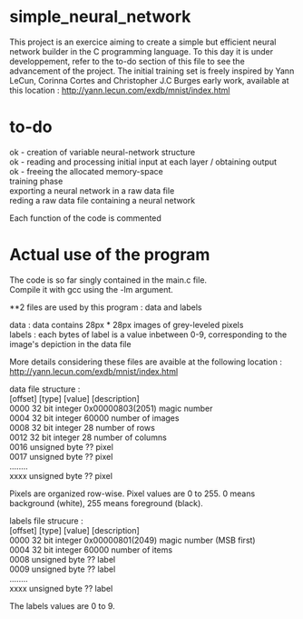 # simple_neural_network
This project is an exercice aiming to create a simple but efficient neural network builder in the C programming language.
To this day it is under developpement, refer to the to-do section of this file to see the advancement of the project.
The initial training set is freely inspired by Yann LeCun, Corinna Cortes and Christopher J.C Burges early work, available at this location : http://yann.lecun.com/exdb/mnist/index.html


# to-do
  ok - creation of variable neural-network structure  
  ok - reading and processing initial input at each layer / obtaining output  
  ok - freeing the allocated memory-space  
  training phase  
  exporting a neural network in a raw data file  
  reding a raw data file containing a neural network  
  
Each function of the code is commented
  

# Actual use of the program

The code is so far singly contained in the main.c file.  
Compile it with gcc using the -lm argument.  

**2 files are used by this program : data and labels

data : data contains 28px * 28px images of grey-leveled pixels  
labels : each bytes of label is a value inbetween 0-9, corresponding to the image's depiction in the data file  

More details considering these files are avaible at the following location : http://yann.lecun.com/exdb/mnist/index.html



data file structure :  
[offset] [type]          [value]          [description]  
0000     32 bit integer  0x00000803(2051) magic number  
0004     32 bit integer  60000            number of images  
0008     32 bit integer  28               number of rows  
0012     32 bit integer  28               number of columns  
0016     unsigned byte   ??               pixel  
0017     unsigned byte   ??               pixel  
........  
xxxx     unsigned byte   ??               pixel  

Pixels are organized row-wise. Pixel values are 0 to 255. 0 means background (white), 255 means foreground (black). 


labels file strucure :  
[offset] [type]          [value]          [description]  
0000     32 bit integer  0x00000801(2049) magic number (MSB first)  
0004     32 bit integer  60000            number of items  
0008     unsigned byte   ??               label  
0009     unsigned byte   ??               label  
........  
xxxx     unsigned byte   ??               label  

The labels values are 0 to 9. 
